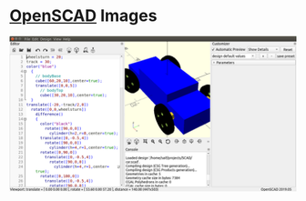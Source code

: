 # [OpenSCAD](https://github.com/saiftynet/SCAD) Images

![image](https://github.com/saiftynet/dummyrepo/blob/main/SCAD/OpenSCAD.png?raw=true)

